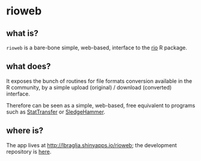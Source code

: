 # rioweb

## what is?

`rioweb` is a bare-bone simple, web-based, interface to the
[rio](http://cran.rstudio.com/web/packages/rio) R package.

## what does?

It exposes the bunch of routines for file formats conversion available in
the R community, by a simple upload (original) / download (converted)
interface.

Therefore can be seen as a simple, web-based, free equivalent to programs
such as [StatTransfer](http://www.stattransfer.com/) or
[SledgeHammer](http://www.openmetadata.org/site/?page_id=1089).

## where is?

The app lives at http://lbraglia.shinyapps.io/rioweb; the development
repository is [here](http://github.com/lbraglia/rioweb).
